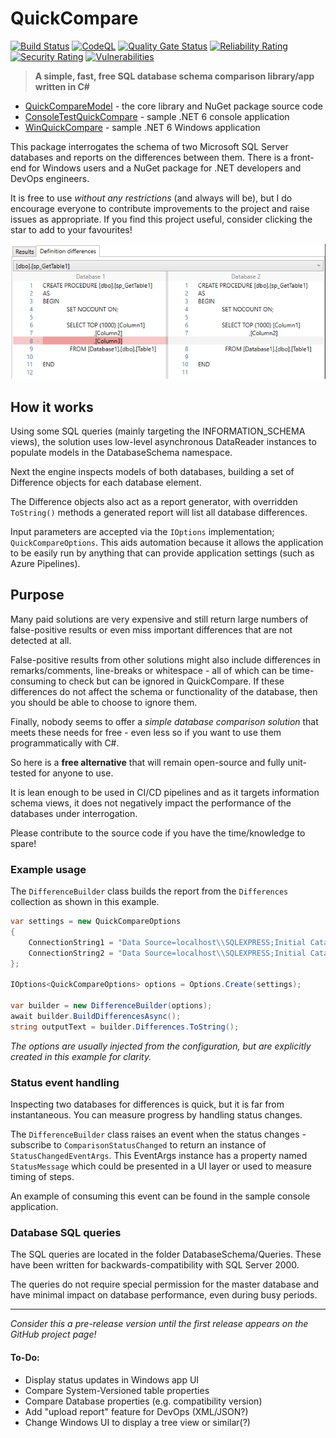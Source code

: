 # QuickCompare

[![Build Status](https://github.com/Scandal-UK/QuickCompare/workflows/Build%20and%20Test/badge.svg)](https://github.com/Scandal-UK/QuickCompare/actions?query=workflow%3A%22Build%20and%20Test%22)
[![CodeQL](https://github.com/Scandal-UK/QuickCompare/workflows/CodeQL/badge.svg)](https://github.com/Scandal-UK/QuickCompare/actions?query=workflow%3ACodeQL)
[![Quality Gate Status](https://sonarcloud.io/api/project_badges/measure?project=Scandal-UK_QuickCompare&metric=alert_status)](https://sonarcloud.io/dashboard?id=Scandal-UK_QuickCompare)
[![Reliability Rating](https://sonarcloud.io/api/project_badges/measure?project=Scandal-UK_QuickCompare&metric=reliability_rating)](https://sonarcloud.io/dashboard?id=Scandal-UK_QuickCompare)
[![Security Rating](https://sonarcloud.io/api/project_badges/measure?project=Scandal-UK_QuickCompare&metric=security_rating)](https://sonarcloud.io/dashboard?id=Scandal-UK_QuickCompare)
[![Vulnerabilities](https://sonarcloud.io/api/project_badges/measure?project=Scandal-UK_QuickCompare&metric=vulnerabilities)](https://sonarcloud.io/dashboard?id=Scandal-UK_QuickCompare)

> __A simple, fast, free SQL database schema comparison library/app written in C#__

- [QuickCompareModel](/src/QuickCompareModel) - the core library and NuGet package source code
- [ConsoleTestQuickCompare](/src/ConsoleTestQuickCompare) - sample .NET 6 console application
- [WinQuickCompare](/src/WinQuickCompare) - sample .NET 6 Windows application

This package interrogates the schema of two Microsoft SQL Server databases and reports on the differences between them. There is a front-end for Windows users and a NuGet package for .NET developers and DevOps engineers.

It is free to use _without any restrictions_ (and always will be), but I do encourage everyone to contribute improvements to the project and raise issues as appropriate. If you find this project useful, consider clicking the star to add to your favourites!

![demo-screenshot](./win-preview1.png)

## How it works

Using some SQL queries (mainly targeting the INFORMATION_SCHEMA views), the solution uses low-level asynchronous DataReader instances to populate models in the DatabaseSchema namespace.

Next the engine inspects models of both databases, building a set of Difference objects for each database element.

The Difference objects also act as a report generator, with overridden `ToString()` methods a generated report will list all database differences.

Input parameters are accepted via the `IOptions` implementation; `QuickCompareOptions`. This aids automation because it allows the application to be easily run by anything that can provide application settings (such as Azure Pipelines).

## Purpose

Many paid solutions are very expensive and still return large numbers of false-positive results or even miss important differences that are not detected at all.

False-positive results from other solutions might also include differences in remarks/comments, line-breaks or whitespace - all of which can be time-consuming to check but can be ignored in QuickCompare. If these differences do not affect the schema or functionality of the database, then you should be able to choose to ignore them.

Finally, nobody seems to offer a _simple database comparison solution_ that meets these needs for free - even less so if you want to use them programmatically with C#.

So here is a __free alternative__ that will remain open-source and fully unit-tested for anyone to use.

It is lean enough to be used in CI/CD pipelines and as it targets information schema views, it does not negatively impact the performance of the databases under interrogation.

Please contribute to the source code if you have the time/knowledge to spare!

### Example usage

The `DifferenceBuilder` class builds the report from the `Differences` collection as shown in this example.

```C#
var settings = new QuickCompareOptions
{
    ConnectionString1 = "Data Source=localhost\\SQLEXPRESS;Initial Catalog=Northwind1;Integrated Security=True",
    ConnectionString2 = "Data Source=localhost\\SQLEXPRESS;Initial Catalog=Northwind2;Integrated Security=True",
};

IOptions<QuickCompareOptions> options = Options.Create(settings);

var builder = new DifferenceBuilder(options);
await builder.BuildDifferencesAsync();
string outputText = builder.Differences.ToString();
```

_The options are usually injected from the configuration, but are explicitly created in this example for clarity._

### Status event handling

Inspecting two databases for differences is quick, but it is far from instantaneous. You can measure progress by handling status changes.

The `DifferenceBuilder` class raises an event when the status changes - subscribe to `ComparisonStatusChanged` to return an instance of `StatusChangedEventArgs`. This EventArgs instance has a property named `StatusMessage` which could be presented in a UI layer or used to measure timing of steps.

An example of consuming this event can be found in the sample console application.

### Database SQL queries

The SQL queries are located in the folder DatabaseSchema/Queries. These have been written for backwards-compatibility with SQL Server 2000.

The queries do not require special permission for the master database and have minimal impact on database performance, even during busy periods.

---

_Consider this a pre-release version until the first release appears on the GitHub project page!_

#### To-Do:
- Display status updates in Windows app UI
- Compare System-Versioned table properties
- Compare Database properties (e.g. compatibility version)
- Add "upload report" feature for DevOps (XML/JSON?)
- Change Windows UI to display a tree view or similar(?)
